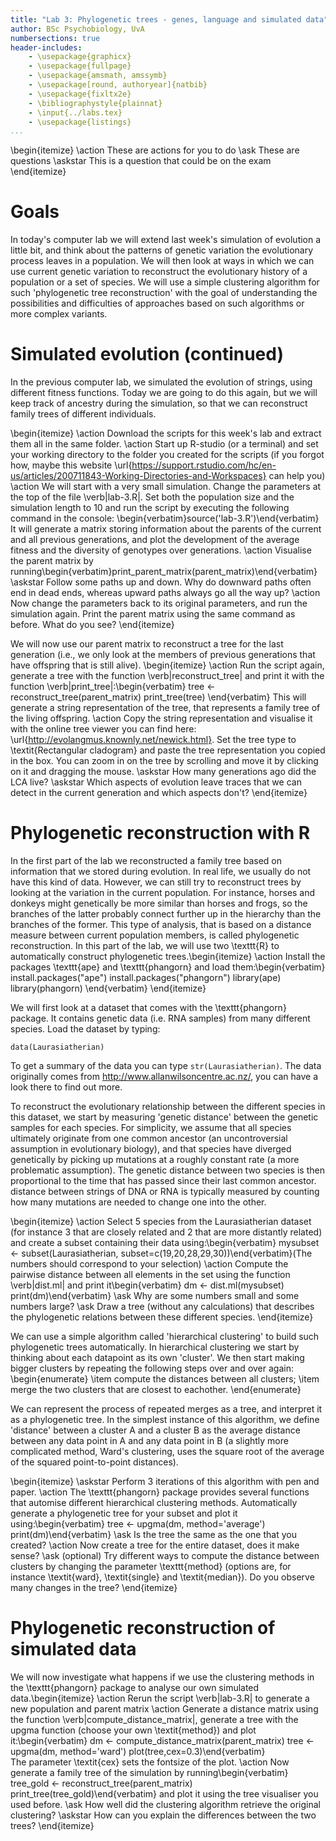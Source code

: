 ```yaml
---
title: "Lab 3: Phylogenetic trees - genes, language and simulated data"
author: BSc Psychobiology, UvA
numbersections: true
header-includes:
    - \usepackage{graphicx}
    - \usepackage{fullpage}
    - \usepackage{amsmath, amssymb}
    - \usepackage[round, authoryear]{natbib}
    - \usepackage{fixltx2e}
    - \bibliographystyle{plainnat}
    - \input{../labs.tex}
    - \usepackage{listings}
...
```


\begin{itemize}
\action These are actions for you to do
\ask These are questions
\askstar This is a question that could be on the exam
\end{itemize}

# Goals

In today's computer lab we will extend last week's simulation of evolution a little bit, and think about the patterns of genetic variation the evolutionary process leaves in a population. We will then look at ways in which we can use current genetic variation to reconstruct the evolutionary history of a population or a set of species. We will use a simple clustering algorithm for such 'phylogenetic tree reconstruction' with the goal of understanding the possibilities and difficulties of approaches based on such algorithms or more complex variants.

# Simulated evolution (continued)

In the previous computer lab, we simulated the evolution of strings, using different fitness functions. Today we are going to do this again, but we will keep track of ancestry during the simulation, so that we can reconstruct family trees of different individuals.

\begin{itemize}
\action Download the scripts for this week's lab and extract them all in the same folder.
\action Start up R-studio (or a terminal) and set your working directory to the folder you created for the scripts (if you forgot how, maybe this website \url{https://support.rstudio.com/hc/en-us/articles/200711843-Working-Directories-and-Workspaces} can help you)
\action We will start with a very small simulation. Change the parameters at the top of the file \verb|lab-3.R|. Set both the population size and the simulation length to 10 and run the script by executing the following command in the console: \begin{verbatim}source('lab-3.R')\end{verbatim}
It will generate a matrix storing information about the parents of the current and all previous generations, and plot the development of the average fitness and the diversity of genotypes over generations.
\action Visualise the parent matrix by running\begin{verbatim}print_parent_matrix(parent_matrix)\end{verbatim}
\askstar Follow some paths up and down. Why do downward paths often end in dead ends, whereas upward paths always go all the way up?
\action Now change the parameters back to its original parameters, and run the simulation again. Print the parent matrix using the same command as before. What do you see?
\end{itemize}

We will now use our parent matrix to reconstruct a tree for the last generation (i.e., we only look at the members of previous generations that have offspring that is still alive).
\begin{itemize}
\action Run the script again, generate a tree with the function \verb|reconstruct_tree| and print it with the function \verb|print_tree|:\begin{verbatim}
        tree <- reconstruct_tree(parent_matrix)
        print_tree(tree)
        \end{verbatim} This will generate a string representation of the tree, that represents a family tree of the living offspring.
\action Copy the string representation and visualise it with the online tree viewer you can find here: \url{http://evolangmus.knownly.net/newick.html}. Set the tree type to \textit{Rectangular cladogram} and paste the tree representation you copied in the box. You can zoom in on the tree by scrolling and move it by clicking on it and dragging the mouse.
\askstar How many generations ago did the LCA live?
\askstar Which aspects of evolution leave traces that we can detect in the current generation and which aspects don't?
\end{itemize}

# Phylogenetic reconstruction with R

In the first part of the lab we reconstructed a family tree based on information that we stored during evolution. In real life, we usually do not have this kind of data. However, we can still try to reconstruct trees by looking at the variation in the current population. For instance, horses and donkeys might genetically be more similar than horses and frogs, so the branches of the latter probably connect further up in the hierarchy than the branches of the former. This type of analysis, that is based on a distance measure between current population members, is called phylogenetic reconstruction. In this part of the lab, we will use two \texttt{R} to automatically construct phylogenetic trees.\begin{itemize}
    \action Install the packages \texttt{ape} and \texttt{phangorn} and load them:\begin{verbatim}
    install.packages("ape")
    install.packages("phangorn")
    library(ape)
    library(phangorn)
    \end{verbatim}
\end{itemize}

We will first look at a dataset that comes with the \texttt{phangorn} package. It contains genetic data (i.e. RNA samples) from many different species. Load the dataset by typing:

`data(Laurasiatherian)`

To get a summary of the data you can type `str(Laurasiatherian)`. The data originally comes from  <http://www.allanwilsoncentre.ac.nz/>, you can have a look there to find out more.

To reconstruct the evolutionary relationship between the different species in this dataset, we start by measuring 'genetic distance' between the genetic samples for each species. For simplicity, we assume that all species ultimately originate from one common ancestor (an uncontroversial assumption in evolutionary biology), and that species have diverged genetically by picking up mutations at a roughly constant rate (a more problematic assumption). The genetic distance between two species is then proportional to the time that has passed since their last common ancestor. distance between strings of DNA or RNA is typically measured by counting how many mutations are needed to change one into the other.

\begin{itemize}
    \action Select 5 species from the Laurasiatherian dataset  (for instance 3 that are closely related and 2 that are more distantly related) and create a subset containing their data using:\begin{verbatim}
    mysubset <- subset(Laurasiatherian, subset=c(19,20,28,29,30))\end{verbatim}(The numbers should correspond to your selection)
    \action Compute the pairwise distance between all elements in the set using the function \verb|dist.ml| and print it\begin{verbatim}
    dm <- dist.ml(mysubset)
    print(dm)\end{verbatim}
    \ask Why are some numbers small and some numbers large?
    \ask Draw a tree (without any calculations) that describes the phylogenetic relations between these different species.
\end{itemize}

We can use a simple algorithm called 'hierarchical clustering' to build such phylogenetic trees automatically. In hierarchical clustering we start by thinking about each datapoint as its own 'cluster'. We then start making bigger clusters by repeating the following steps over and over again:
\begin{enumerate}
\item compute the distances between all clusters;
\item merge the two clusters that are closest to eachother.
\end{enumerate}

We can represent the process of repeated merges as a tree, and interpret it as a phylogenetic tree. In the simplest instance of this algorithm, we define 'distance' between a cluster A and a cluster B as the average distance between any data point in A and any data point in B (a slightly more complicated method, Ward's clustering, uses the square root of the average of the squared point-to-point distances).

\begin{itemize}
	\askstar Perform 3 iterations of this algorithm with pen and paper.
    \action The \texttt{phangorn} package provides several functions that automise different hierarchical clustering methods. Automatically generate a phylogenetic tree for your subset and plot it using:\begin{verbatim}
    tree <- upgma(dm, method='average')
    print(dm)\end{verbatim}
\ask Is the tree the same as the one that you created?
\action Now create a tree for the entire dataset, does it make sense?
\ask (optional) Try different ways to compute the distance between clusters by changing the parameter \texttt{method} (options are, for instance \textit{ward}, \textit{single} and \textit{median}). Do you observe many changes in the tree?
\end{itemize}

# Phylogenetic reconstruction of simulated data

We will now investigate what happens if we use the clustering methods in the \texttt{phangorn} package to analyse our own simulated data.\begin{itemize}
    \action Rerun the script \verb|lab-3.R| to generate a new population and parent matrix
    \action Generate a distance matrix using the function \verb|compute_distance_matrix|, generate a tree with the upgma function (choose your own \textit{method}) and plot it:\begin{verbatim}
    dm <- compute_distance_matrix(parent_matrix)
    tree <- upgma(dm, method='ward')
    plot(tree,cex=0.3)\end{verbatim}    
    The parameter \textit{cex} sets the fontsize of the plot.
    \action Now generate a family tree of the simulation by running\begin{verbatim}
    tree_gold <- reconstruct_tree(parent_matrix)
    print_tree(tree_gold)\end{verbatim} and plot it using the tree visualiser you used before.
    \ask How well did the clustering algorithm retrieve the original clustering?
    \askstar How can you explain the differences between the two trees?
\end{itemize}
